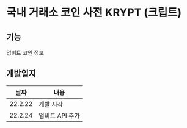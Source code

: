 # 국내 거래소 코인 사전 KRYPT (크립트)

## 기능
업비트 코인 정보
	
## 개발일지
|날짜        |내용                        |
|-----------|---------------------------|
|22.2.22		|개발 시작                    |
|22.2.24		|업비트 API 추가               |
